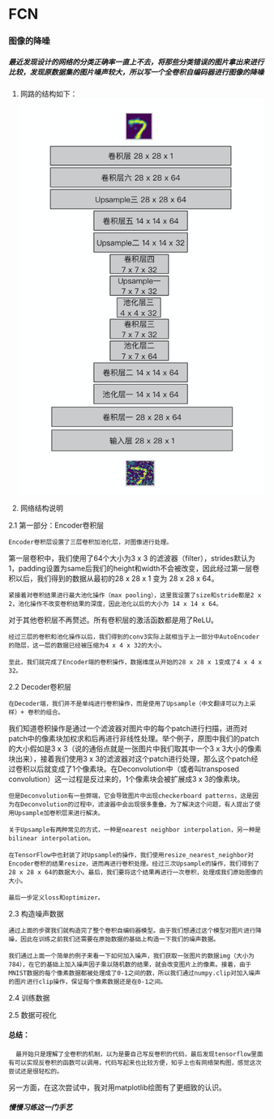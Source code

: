 # FCN
### 图像的降噪

#####  最近发现设计的网络的分类正确率一直上不去，将那些分类错误的图片拿出来进行比较，发现原数据集的图片噪声较大，所以写一个全卷积自编码器进行图像的降噪
1. 网路的结构如下：
 ![Image text](picture/pp.jpg)


2. 网络结构说明

2.1 第一部分：Encoder卷积层


    Encoder卷积层设置了三层卷积加池化层，对图像进行处理。

第一层卷积中，我们使用了64个大小为3 x 3 的滤波器（filter），strides默认为1，padding设置为same后我们的height和width不会被改变，因此经过第一层卷积以后，我们得到的数据从最初的28 x 28 x 1 变为 28 x 28 x 64。

    紧接着对卷积结果进行最大池化操作（max pooling），这里我设置了size和stride都是2 x 2，池化操作不改变卷积结果的深度，因此池化以后的大小为 14 x 14 x 64。

对于其他卷积层不再赘述。所有卷积层的激活函数都是用了ReLU。

    经过三层的卷积和池化操作以后，我们得到的conv3实际上就相当于上一部分中AutoEncoder的隐层，这一层的数据已经被压缩为4 x 4 x 32的大小。

    至此，我们就完成了Encoder端的卷积操作，数据维度从开始的28 x 28 x 1变成了4 x 4 x 32。

2.2   Decoder卷积层

    在Decoder端，我们并不是单纯进行卷积操作，而是使用了Upsample（中文翻译可以为上采样）+ 卷积的组合。

我们知道卷积操作是通过一个滤波器对图片中的每个patch进行扫描，进而对patch中的像素块加权求和后再进行非线性处理。举个例子，原图中我们的patch的大小假如是3 x 3（说的通俗点就是一张图片中我们取其中一个3 x 3大小的像素块出来），接着我们使用3 x 3的滤波器对这个patch进行处理，那么这个patch经过卷积以后就变成了1个像素块。在Deconvolution中（或者叫transposed convolution）这一过程是反过来的，1个像素块会被扩展成3 x 3的像素块。

    但是Deconvolution有一些弊端，它会导致图片中出现checkerboard patterns，这是因为在Deconvolution的过程中，滤波器中会出现很多重叠。为了解决这个问题，有人提出了使用Upsample加卷积层来进行解决。

    关于Upsample有两种常见的方式，一种是nearest neighbor interpolation，另一种是bilinear interpolation。

    在TensorFlow中也封装了对Upsample的操作，我们使用resize_nearest_neighbor对Encoder卷积的结果resize，进而再进行卷积处理。经过三次Upsample的操作，我们得到了28 x 28 x 64的数据大小。最后，我们要将这个结果再进行一次卷积，处理成我们原始图像的大小。

    最后一步定义loss和optimizer。

2.3  构造噪声数据

    通过上面的步骤我们就构造完了整个卷积自编码器模型。由于我们想通过这个模型对图片进行降噪，因此在训练之前我们还需要在原始数据的基础上构造一下我们的噪声数据。

    我们通过上面一个简单的例子来看一下如何加入噪声，我们获取一张图片的数据img（大小为784），在它的基础上加入噪声因子乘以随机数的结果，就会改变图片上的像素。接着，由于MNIST数据的每个像素数据都被处理成了0-1之间的数，所以我们通过numpy.clip对加入噪声的图片进行clip操作，保证每个像素数据还是在0-1之间。

2.4 训练数据

2.5 数据可视化

#### 总结：
      最开始只是理解了全卷积的机制，以为是要自己写反卷积的代码，最后发现tensorflow里面有可以实现反卷积的函数可以调用，代码写起来也比较方便，知乎上也有网络架构图，感觉这次尝试还是很轻松的。
 另一方面，在这次尝试中，我对用matplotlib绘图有了更细致的认识。


##### 慢慢习练这一门手艺